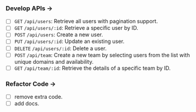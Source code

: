 ### Develop APIs ->

- [ ] `GET` `/api/users`: Retrieve all users with pagination support.
- [ ] `GET` `/api/users/:id`: Retrieve a specific user by ID.
- [ ] `POST` `/api/users`: Create a new user.
- [ ] `PUT` `/api/users/:id`: Update an existing user.
- [ ] `DELETE` `/api/users/:id`: Delete a user.
- [ ] `POST` `/api/team`: Create a new team by selecting users from the list with unique domains and availability.
- [ ] `GET` `/api/team/:id`: Retrieve the details of a specific team by ID.

### Refactor Code ->

- [ ] remove extra code.
- [ ] add docs.